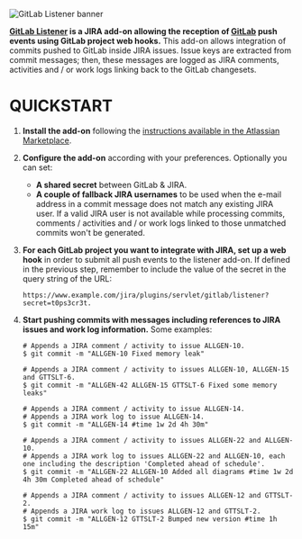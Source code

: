 ![GitLab Listener banner](https://github.com/allenta/gitlab-listener/raw/master/banner.png)

**[GitLab Listener](https://marketplace.atlassian.com/plugins/com.allenta.jira.plugins.gitlab.gitlab-listener) is a JIRA add-on allowing the reception of [GitLab](https://about.gitlab.com) push events using GitLab project web hooks.** This add-on allows integration of commits pushed to GitLab inside JIRA issues. Issue keys are extracted from commit messages; then, these messages are logged as JIRA comments, activities and / or work logs linking back to the GitLab changesets.

QUICKSTART
==========

1. **Install the add-on** following the [instructions available in the Atlassian Marketplace](https://marketplace.atlassian.com/plugins/com.allenta.jira.plugins.gitlab.gitlab-listener).

2. **Configure the add-on** according with your preferences. Optionally you can set:
    - **A shared secret** between GitLab & JIRA.
    - **A couple of fallback JIRA usernames** to be used when the e-mail address in a commit message does not match any existing JIRA user. If a valid JIRA user is not available while processing commits, comments / activities and / or work logs linked to those unmatched commits won't be generated.

3. **For each GitLab project you want to integrate with JIRA, set up a web hook** in order to submit all push events to the listener add-on. If defined in the previous step, remember to include the value of the secret in the query string of the URL:

    ```
    https://www.example.com/jira/plugins/servlet/gitlab/listener?secret=t0ps3cr3t.
    ```

4. **Start pushing commits with messages including references to JIRA issues and work log information.** Some examples:

    ```
    # Appends a JIRA comment / activity to issue ALLGEN-10.
    $ git commit -m "ALLGEN-10 Fixed memory leak"

    # Appends a JIRA comment / activity to issues ALLGEN-10, ALLGEN-15 and GTTSLT-6.
    $ git commit -m "ALLGEN-42 ALLGEN-15 GTTSLT-6 Fixed some memory leaks"

    # Appends a JIRA comment / activity to issue ALLGEN-14.
    # Appends a JIRA work log to issue ALLGEN-14.
    $ git commit -m "ALLGEN-14 #time 1w 2d 4h 30m"

    # Appends a JIRA comment / activity to issues ALLGEN-22 and ALLGEN-10.
    # Appends a JIRA work log to issues ALLGEN-22 and ALLGEN-10, each one including the description 'Completed ahead of schedule'.
    $ git commit -m "ALLGEN-22 ALLGEN-10 Added all diagrams #time 1w 2d 4h 30m Completed ahead of schedule"

    # Appends a JIRA comment / activity to issues ALLGEN-12 and GTTSLT-2.
    # Appends a JIRA work log to issues ALLGEN-12 and GTTSLT-2.
    $ git commit -m "ALLGEN-12 GTTSLT-2 Bumped new version #time 1h 15m"
    ```
